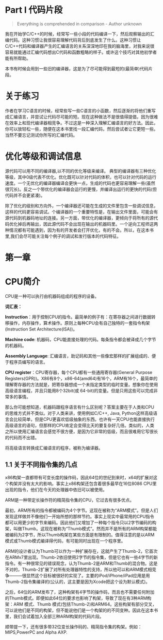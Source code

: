 # Part I 代码片段

> Everything is comprehended in comparison - Author unknown


我在开始学C/C++的时候，经常写一些小段的代码编译一下，然后观察输出的汇编代码。这种习惯让我很容易理解代码背后到底发生了什么。这种习惯让C/C++代码和编译器产生的汇编语言的关系深深地印在我的脑海里，对我来说很容易就能通过汇编代码想出C代码和函数粗略的样子。或许这个技巧对其他初学者能有所帮助。

本书有时候会用到一些旧的编译器，这是为了尽可能得到最短的(最简单)代码片段。

# 关于练习

作者在学习C语言的时候，经常些写一些C语言的小函数，然后逐渐的将他们重写成汇编语言，并尝试让代码尽可能的短。现在这种做法不是很值得提倡，因为很难在效率上和现代编译器相竞争。不过这是一种深入理解汇编语言的好方法。因此，你可以放轻松一些，随便在这本书里找一段汇编代码，然后尝试者让它更短一些。当然不要忘记测试你所写的汇编代码。

# 优化等级和调试信息

源代码可以用不同的编译器,以不同的优化等级来编译。
典型的编译器有三种优化等级，其中0级代表不优化。优化既可以针对代码的体积，也可以针对代码的运行速度。一个无优化的编译器编译会更快一点，生成的代码也更容易理解一些(虽然很冗长)。反之一个带优化的编译器会运行的更慢，并编译出运行的更快的代码(但代码并不会更紧凑)。

除了优化的级别和方向外，一个编译器还可能在生成的文件里包含一些调试信息，这样的代码更容易调试。个编译器的一个重要特性是，在输出文件里面，可能会有源代码到机器码地址的连接。另一方面，带优化的编译器，更倾向于将所有的源代码优化掉后再输出，因此源代码不会出现在输出的机器码里。一个逆向工程师这两种情况都有可能遇到，因为有的开发者会打开优化，有的不会。所以，在这本书里,我们会尽可能关注每个例子的调试和发行版本的代码特征。


# 第一章
# CPU简介

CPU是一种可以执行由机器码组成的程序的设备。

**词汇表：**

**Instruction**：用于控制CPU的指令。最简单的例子有：在寄存器之间进行数据转移操作，内存操作，算术操作。原则上每种CPU会有自己独特的一套指令构架(Instruction Set Architecture(ISA))。

**Machine code**: 机器码，CPU能直接处理的代码。每条指令都会被译成几个字节的机器码。

**Assembly Language**: 汇编语言，助记码和其他一些像宏那样的扩展组成的、便于程序员编写的语言。

**CPU register**：CPU寄存器，每个CPU都有一些通用寄存器(General Purpose Registers(GPR))。X86有8个，x86-64(amd64)有16个，ARM有16个，最简单的理解寄存器的方法就是，把寄存器想成一个未指定类型的临时变量。想象你在使用高级语言编程，并且只能用8个32bit(或 64-bit)的变量。但是只用这些可以完成非常多的事情。

那么你可能想知道，机器码跟程序语言有什么区别呢？答案主要在于人类和CPU的思维方式并不类似。对于人类来讲，使用例如C/C++, Java, Python这样高级语言会比较简单，但是CPU更喜欢低级抽象的东西。也许有一天CPU也能直接执行高级语言的语句，但那样的CPU肯定会变得比天的要复杂好几倍。类似的，人类之所以使用汇编语言会感觉不很方便，是因为它非常的低级，而且很难用它写很长的代码而不出错。

将高级语言转换成汇编语言的程序，被称为编译器。

## 1.1 关于不同指令集的几点

x86构架一直都带有可变长度的操作码，因此64位的世纪到来时，x64的扩展对这个构架并没有太大的影响。事实上x86构架还包含着很多最早在16位8086 CPU里出现的指令，他们在今天的处理器中依旧可以被使用。

ARM是一种带定长操作符的精简指令集的CPU，它过去有很多优点。

最初，ARM所有的指令都被编码为4个字节。这现在被称为“ARM模式”。但是人们发现这样做并不像他们一开始所想的那样节约。事实上现实中最常用的CPU指令都可以用更少的字节来编码。因此他们又增加了一种每个指令只以2字节编码的构架，叫做Thumb。这现在被称为“Thumb模式”。然而并不是所有的ARM构架都能被编码为2字节，所以Thumb构架在某些方面是有限制的。值得注意的是以ARM模式或Thumb模式编译得代码，有可能同时出现在一个程序里。

ARM的设计者认为Thumb可以作为一种扩展存在，这就产生了Thumb-2，它首次在ARMv7里出现。Thumb-2依旧使用2字节的指令集，但是它也有一些4字节的新指令。有一种很常见的错误观念，认为Thumb-2是ARM和Thumb的混合物。这是不对的，Thumb-2扩展了对所有处理器特性的支持，所以他可以和ARM模式相竞争———很显然这个目标被很好的实现了。主要的iPod/iPhone/iPad应用是用Thumb-2指令集编译的(公认的，这主要是因为Xcode把这个设为默认模式)。

之后，64位的ARM发布了，这种构架有4字节的操作码，而且也不需要任何附加的Thumb模式。即便如此64位的要求也影响了构架，导致了现在有3种ARM构架：ARM 模式、Thumb 模式(包括Thumb-2)和ARM64。这些构架有部分交叉，可以说他们是不同的构架，但不能说他们是一个构架的的不同变种。因此在这本书里，我们会试着加入全部三种ARM构架的代码片段。

顺带提一下，还有很多带32位变长操作码的、精简指令集的构架。例如：MIPS,PowerPC and Alpha AXP.
